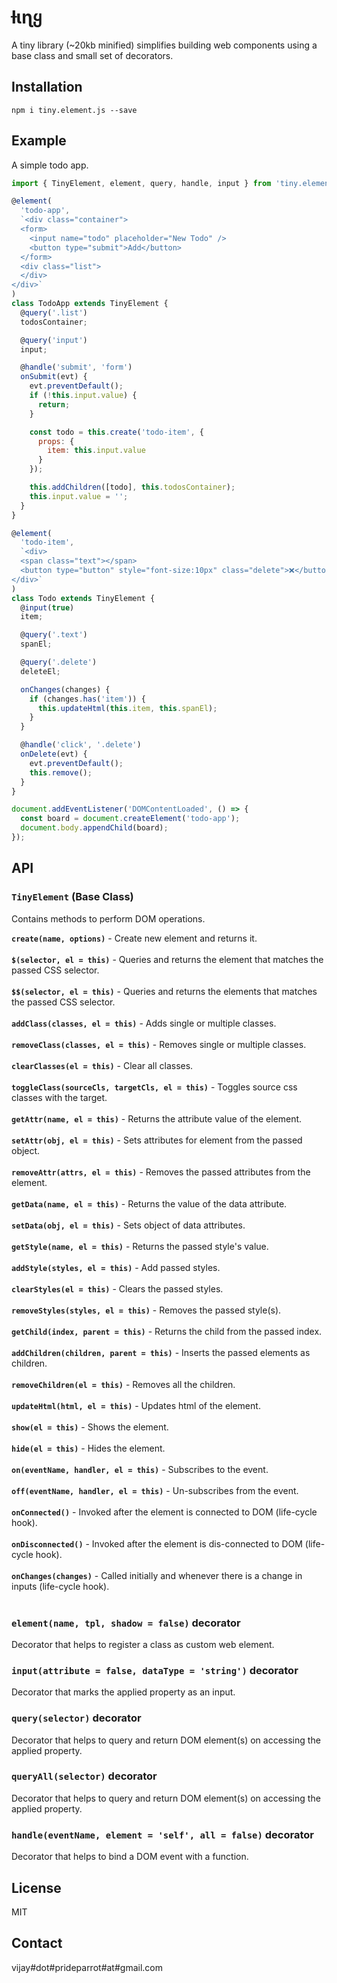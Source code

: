 # ƚιɳყ

A tiny library (~20kb minified) simplifies building web components using a base class and small set of decorators.

## Installation

```shell
npm i tiny.element.js --save
```

## Example

A simple todo app.

```js
import { TinyElement, element, query, handle, input } from 'tiny.element.js';

@element(
  'todo-app',
  `<div class="container">
  <form>
    <input name="todo" placeholder="New Todo" />
    <button type="submit">Add</button>
  </form>
  <div class="list">
  </div>
</div>`
)
class TodoApp extends TinyElement {
  @query('.list')
  todosContainer;

  @query('input')
  input;

  @handle('submit', 'form')
  onSubmit(evt) {
    evt.preventDefault();
    if (!this.input.value) {
      return;
    }

    const todo = this.create('todo-item', {
      props: {
        item: this.input.value
      }
    });

    this.addChildren([todo], this.todosContainer);
    this.input.value = '';
  }
}

@element(
  'todo-item',
  `<div>
  <span class="text"></span>
  <button type="button" style="font-size:10px" class="delete">❌</button>
</div>`
)
class Todo extends TinyElement {
  @input(true)
  item;

  @query('.text')
  spanEl;

  @query('.delete')
  deleteEl;

  onChanges(changes) {
    if (changes.has('item')) {
      this.updateHtml(this.item, this.spanEl);
    }
  }

  @handle('click', '.delete')
  onDelete(evt) {
    evt.preventDefault();
    this.remove();
  }
}

document.addEventListener('DOMContentLoaded', () => {
  const board = document.createElement('todo-app');
  document.body.appendChild(board);
});
```

## API

### `TinyElement` (Base Class)

Contains methods to perform DOM operations.

**`create(name, options)`** - Create new element and returns it. <br><br>
**`$(selector, el = this)`** - Queries and returns the element that matches the passed CSS selector. <br><br>
**`$$(selector, el = this)`** - Queries and returns the elements that matches the passed CSS selector. <br><br>
**`addClass(classes, el = this)`** - Adds single or multiple classes. <br><br>
**`removeClass(classes, el = this)`** - Removes single or multiple classes. <br><br>
**`clearClasses(el = this)`** - Clear all classes. <br><br>
**`toggleClass(sourceCls, targetCls, el = this)`** - Toggles source css classes with the target. <br><br>
**`getAttr(name, el = this)`** - Returns the attribute value of the element. <br><br>
**`setAttr(obj, el = this)`** - Sets attributes for element from the passed object. <br><br>
**`removeAttr(attrs, el = this)`** - Removes the passed attributes from the element. <br><br>
**`getData(name, el = this)`** - Returns the value of the data attribute. <br><br>
**`setData(obj, el = this)`** - Sets object of data attributes. <br><br>
**`getStyle(name, el = this)`** - Returns the passed style's value. <br><br>
**`addStyle(styles, el = this)`** - Add passed styles. <br><br>
**`clearStyles(el = this)`** - Clears the passed styles. <br><br>
**`removeStyles(styles, el = this)`** - Removes the passed style(s). <br><br>
**`getChild(index, parent = this)`** - Returns the child from the passed index. <br><br>
**`addChildren(children, parent = this)`** - Inserts the passed elements as children. <br><br>
**`removeChildren(el = this)`** - Removes all the children. <br><br>
**`updateHtml(html, el = this)`** - Updates html of the element. <br><br>
**`show(el = this)`** - Shows the element. <br><br>
**`hide(el = this)`** - Hides the element. <br><br>
**`on(eventName, handler, el = this)`** - Subscribes to the event. <br><br>
**`off(eventName, handler, el = this)`** - Un-subscribes from the event. <br><br>
**`onConnected()`** - Invoked after the element is connected to DOM (life-cycle hook).<br><br>
**`onDisconnected()`** - Invoked after the element is dis-connected to DOM (life-cycle hook).<br><br>
**`onChanges(changes)`** - Called initially and whenever there is a change in inputs (life-cycle hook).<br><br>

### `element(name, tpl, shadow = false)` decorator

Decorator that helps to register a class as custom web element.

### `input(attribute = false, dataType = 'string')` decorator

Decorator that marks the applied property as an input.

### `query(selector)` decorator

Decorator that helps to query and return DOM element(s) on accessing the applied property.

### `queryAll(selector)` decorator

Decorator that helps to query and return DOM element(s) on accessing the applied property.

### `handle(eventName, element = 'self', all = false)` decorator

Decorator that helps to bind a DOM event with a function.

## License

MIT

## Contact

vijay#dot#prideparrot#at#gmail.com
